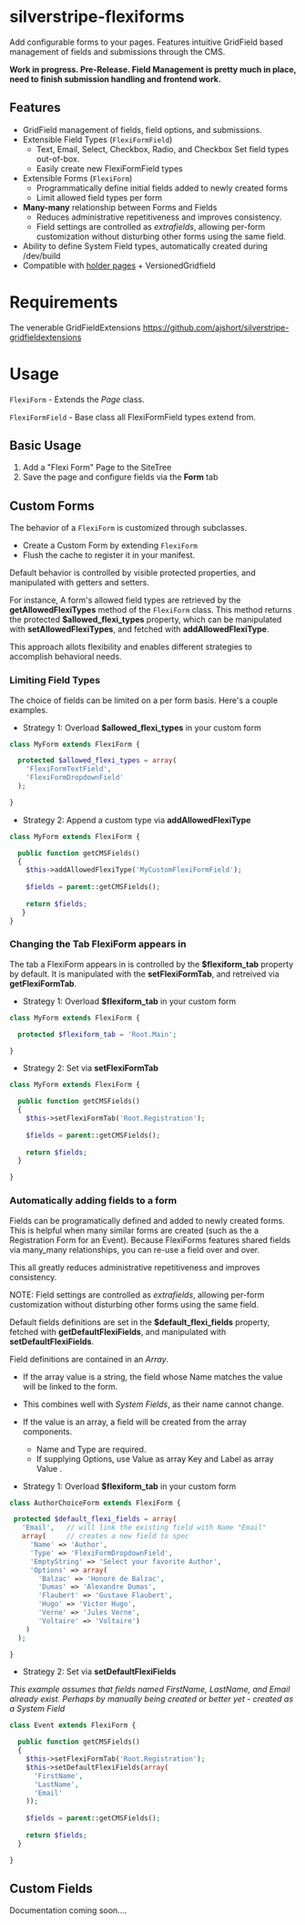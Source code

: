 silverstripe-flexiforms
=======================

Add configurable forms to your pages. Features intuitive GridField based management of fields and submissions through the CMS.

**Work in progress. Pre-Release. Field Management is pretty much in place, need to finish
submission handling and frontend work.**

Features
--------

* GridField management of fields, field options, and submissions.
* Extensible Field Types (`FlexiFormField`)
  * Text, Email, Select, Checkbox, Radio, and Checkbox Set field types out-of-box.
  * Easily create new FlexiFormField types
* Extensible Forms (`FlexiForm`)
  * Programmatically define initial fields added to newly created forms
  * Limit allowed field types per form
* **Many-many** relationship between Forms and Fields
  * Reduces administrative repetitiveness and improves consistency. 
  * Field settings are controlled as _extrafields_, allowing per-form customization without disturbing other forms using the same field.
* Ability to define System Field types, automatically created during /dev/build  
* Compatible with  [holder pages](https://github.com/briceburg/silverstripe-holderpage) + VersionedGridfield
 

Requirements
============

The venerable GridFieldExtensions https://github.com/ajshort/silverstripe-gridfieldextensions

Usage 
=====

`FlexiForm` - Extends the _Page_ class. 

`FlexiFormField` - Base class all FlexiFormField types extend from.

Basic Usage
-----------

1. Add a "Flexi Form" Page to the SiteTree
1. Save the page and configure fields via the __Form__ tab


Custom Forms
------------

The behavior of a `FlexiForm` is customized through subclasses. 

* Create a Custom Form by extending `FlexiForm`
* Flush the cache to register it in your manifest.

Default behavior is controlled by visible protected properties, and 
manipulated with getters and setters. 

For instance, A form's allowed field types 
are retrieved by the **getAllowedFlexiTypes** method of the `FlexiForm` class. 
This method returns the protected **$allowed_flexi_types** property, which 
can be manipulated with **setAllowedFlexiTypes**, and fetched with
**addAllowedFlexiType**.

This approach allots flexibility and enables different strategies to accomplish 
behavioral needs.


### Limiting Field Types

The choice of fields can be limited on a per form basis. Here's a couple examples. 

* Strategy 1: Overload **$allowed_flexi_types** in your custom form

```php
class MyForm extends FlexiForm {

  protected $allowed_flexi_types = array(
    'FlexiFormTextField',
    'FlexiFormDropdownField'
  );

}
```

* Strategy 2: Append a custom type via **addAllowedFlexiType**

```php
class MyForm extends FlexiForm {

  public function getCMSFields()
  {
    $this->addAllowedFlexiType('MyCustomFlexiFormField');
    
    $fields = parent::getCMSFields();
    
    return $fields;
   }
}
```

### Changing the Tab FlexiForm appears in

The tab a FlexiForm appears in is controlled by  the **$flexiform_tab** property 
by default. It is manipulated with the **setFlexiFormTab**, and retreived via
**getFlexiFormTab**.


* Strategy 1: Overload **$flexiform_tab** in your custom form

```php
class MyForm extends FlexiForm {

  protected $flexiform_tab = 'Root.Main';

}
```

* Strategy 2: Set via  **setFlexiFormTab** 

```php
class MyForm extends FlexiForm {

  public function getCMSFields()
  {
    $this->setFlexiFormTab('Root.Registration');
    
    $fields = parent::getCMSFields();
    
    return $fields;
  }

}
```
 
### Automatically adding fields to a form

Fields can be programatically defined and added to newly created forms. This
is helpful when many similar forms are created (such as the a Registration
Form for an Event). Because FlexiForms features shared fields via many_many 
relationships, you can re-use a field over and over.


This all greatly reduces administrative repetitiveness and improves
consistency.


NOTE: Field settings are controlled as _extrafields_, allowing per-form 
customization without disturbing other forms using the same field.


Default fields definitions are set in the **$default_flexi_fields** property,
fetched with **getDefaultFlexiFields**, and manipulated with **setDefaultFlexiFields**.

Field definitions are contained in an _Array_. 

* If the array value is a string, the field whose Name matches the value will
be linked to the form. 
 * This combines well with _System Fields_, as their name cannot change.
 
* If the value is an array, a field will be created from the array components.
  * Name and Type are required. 
  * If supplying Options, use Value as array Key and Label as array Value .
  

* Strategy 1: Overload **$flexiform_tab** in your custom form

```php
class AuthorChoiceForm extends FlexiForm {

 protected $default_flexi_fields = array(
   'Email',   // will link the existing field with Name "Email"
   array(     // creates a new field to spec
     'Name' => 'Author',
     'Type' => 'FlexiFormDropdownField',
     'EmptyString' => 'Select your favorite Author',
     'Options' => array(
       'Balzac' => 'Honoré de Balzac',
       'Dumas' => 'Alexandre Dumas',
       'Flaubert' => 'Gustave Flaubert',
       'Hugo' => 'Victor Hugo',
       'Verne' => 'Jules Verne',
       'Voltaire' => 'Voltaire')
    )
  );

}
```

* Strategy 2: Set via  **setDefaultFlexiFields** 


_This example assumes that fields named FirstName, LastName, and Email 
already exist. Perhaps by manually being created or better yet - created
as a System Field_

```php
class Event extends FlexiForm {

  public function getCMSFields()
  {
    $this->setFlexiFormTab('Root.Registration');
    $this->setDefaultFlexiFields(array(
      'FirstName',
      'LastName',
      'Email'
    ));
    
    $fields = parent::getCMSFields();
    
    return $fields;
  }

}
```

  
Custom Fields
-------------

Documentation coming soon....

  
  
